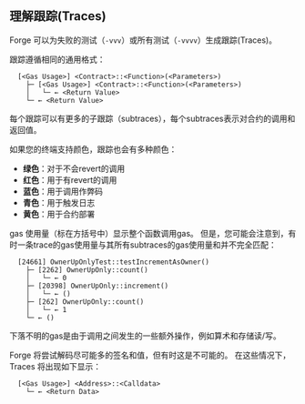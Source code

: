 ## 理解跟踪(Traces)

Forge 可以为失败的测试（`-vvv`）或所有测试（`-vvvv`）生成跟踪(Traces)。

跟踪遵循相同的通用格式：

```ignore
  [<Gas Usage>] <Contract>::<Function>(<Parameters>)
    ├─ [<Gas Usage>] <Contract>::<Function>(<Parameters>)
    │   └─ ← <Return Value>
    └─ ← <Return Value>
```

每个跟踪可以有更多的子跟踪（subtraces），每个subtraces表示对合约的调用和返回值。

如果您的终端支持颜色，跟踪也会有多种颜色：

- **绿色**：对于不会revert的调用
- **红色**：用于有revert的调用
- **蓝色**：用于调用作弊码
- **青色**：用于触发日志
- **黄色**：用于合约部署

gas 使用量（标在方括号中）显示整个函数调用gas。 但是，您可能会注意到，有时一条trace的gas使用量与其所有subtraces的gas使用量和并不完全匹配：

```ignore
  [24661] OwnerUpOnlyTest::testIncrementAsOwner()
    ├─ [2262] OwnerUpOnly::count()
    │   └─ ← 0
    ├─ [20398] OwnerUpOnly::increment()
    │   └─ ← ()
    ├─ [262] OwnerUpOnly::count()
    │   └─ ← 1
    └─ ← ()
```

下落不明的gas是由于调用之间发生的一些额外操作，例如算术和存储读/写。

Forge 将尝试解码尽可能多的签名和值，但有时这是不可能的。 在这些情况下，Traces 将出现如下显示：

```ignore
  [<Gas Usage>] <Address>::<Calldata>
    └─ ← <Return Data>
```